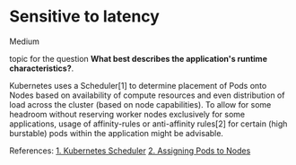 # Sensitive to latency

<div class="risk-rounded-box medium">Medium</div>

topic for the question **What best describes the application's runtime characteristics?**.

Kubernetes uses a Scheduler[1] to determine placement of Pods onto Nodes based
on availability of compute resources and even distribution of load across the
cluster (based on node capabilities). To allow for some headroom without reserving
worker nodes exclusively for some applications, usage of affinity-rules or
anti-affinity rules[2] for certain (high burstable) pods within the application
might be advisable. 

References:
[1. Kubernetes Scheduler](https://kubernetes.io/docs/concepts/scheduling-eviction/kube-scheduler/)
[2. Assigning Pods to Nodes](https://kubernetes.io/docs/concepts/scheduling-eviction/kube-scheduler/)
